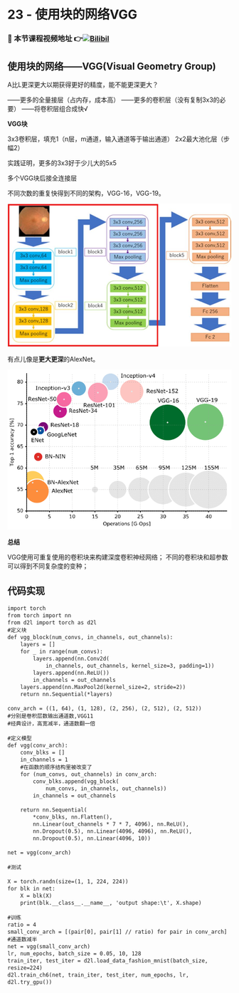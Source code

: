 # 23 - 使用块的网络VGG

### 🎦 本节课程视频地址 👉[![Bilibil](https://i1.hdslb.com/bfs/archive/4fbdc632ed7cbf51e5097fc1c10c196887376775.jpg@640w_400h_100Q_1c.webp)](https://www.bilibili.com/video/BV1Ao4y117Pd)
## 使用块的网络——VGG(Visual Geometry Group)

A比L更深更大以期获得更好的精度，能不能更深更大？

——更多的全量接层（占内存，成本高）
——更多的卷积层（没有复制3x3的必要）
——将卷积层组合成快√

**VGG块**

3x3卷积层，填充1（n层，m通道，输入通道等于输出通道）
2x2最大池化层（步幅2）

实践证明，更多的3x3好于少儿大的5x5

多个VGG块后接全连接层

不同次数的重复快得到不同的架构，VGG-16，VGG-19。

![](\Images/Overall-architecture-of-the-Visual-Geometry-Group-16-VGG-16-model-VGG-16-comprises.png)

有点儿像是**更大更深**的AlexNet。

![](\Images/Comparison-of-popular-CNN-architectures-The-vertical-axis-shows-top-1-accuracy-on.png)

**总结**

VGG使用可重复使用的卷积块来构建深度卷积神经网络；
不同的卷积块和超参数可以得到不同复杂度的变种；

## 代码实现

```
import torch
from torch import nn
from d2l import torch as d2l
#定义块
def vgg_block(num_convs, in_channels, out_channels):
    layers = []
    for _ in range(num_convs):
        layers.append(nn.Conv2d(
            in_channels, out_channels, kernel_size=3, padding=1))
        layers.append(nn.ReLU())
        in_channels = out_channels
    layers.append(nn.MaxPool2d(kernel_size=2, stride=2))
    return nn.Sequential(*layers)

conv_arch = ((1, 64), (1, 128), (2, 256), (2, 512), (2, 512))
#分别是卷积层数输出通道数,VGG11
#经典设计，高宽减半，通道数翻一倍

#定义模型
def vgg(conv_arch):
    conv_blks = []
    in_channels = 1
    #在函数的顺序结构里被改变了
    for (num_convs, out_channels) in conv_arch:
        conv_blks.append(vgg_block(
            num_convs, in_channels, out_channels))
        in_channels = out_channels
    
    return nn.Sequential(
        *conv_blks, nn.Flatten(),
        nn.Linear(out_channels * 7 * 7, 4096), nn.ReLU(),
        nn.Dropout(0.5), nn.Linear(4096, 4096), nn.ReLU(),
        nn.Dropout(0.5), nn.Linear(4096, 10))

net = vgg(conv_arch)

#测试

X = torch.randn(size=(1, 1, 224, 224))
for blk in net:
    X = blk(X)
    print(blk.__class__.__name__, 'output shape:\t', X.shape)

#训练
ratio = 4
small_conv_arch = [(pair[0], pair[1] // ratio) for pair in conv_arch]
#通道数减半
net = vgg(small_conv_arch)
lr, num_epochs, batch_size = 0.05, 10, 128
train_iter, test_iter = d2l.load_data_fashion_mnist(batch_size, resize=224)
d2l.train_ch6(net, train_iter, test_iter, num_epochs, lr, d2l.try_gpu())
```